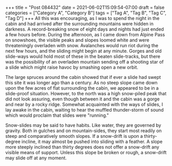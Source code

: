 +++
title = "Post 084432"
date = 2021-06-02T15:09:54-07:00
draft = false
categories = ["Category A", "Category B"]
tags = ["Tag A", "Tag B", "Tag C", "Tag D"]
+++
All this was encouraging, as I was to spend the night in the cabin and had arrived after the surrounding mountains were hidden in darkness. A record-breaking snow of eight days and nights had just ended a few hours before. During the afternoon, as I came down from Alpine Pass on snowshoes, the visible peaks and slopes loomed white and were threateningly overladen with snow. Avalanches would run riot during the next few hours, and the sliding might begin at any minute. Gorges and old slide-ways would hold most of these in the beaten slide-tracks, but there was the possibility of an overladen mountain sending off a shooting star of a slide which might raise havoc by smashing open a new orbit.

The large spruces around the cabin showed that if ever a slide had swept this site it was longer ago than a century. As no steep slope came down upon the few acres of flat surrounding the cabin, we appeared to be in a slide-proof situation. However, to the north was a high snow-piled peak that did not look assuring, even though between it and the cabin was a gorge and near by a rocky ridge. Somewhat acquainted with the ways of slides, I lay awake in the cabin, waiting to hear the muffled thunder-storm of sound which would proclaim that slides were "running."

Snow-slides may be said to have habits. Like water, they are governed by gravity. Both in gulches and on mountain-sides, they start most readily on steep and comparatively smooth slopes. If a snow-drift is upon a thirty-degree incline, it may almost be pushed into sliding with a feather. A slope more steeply inclined than thirty degrees does not offer a snow-drift any visible means of support. Unless this slope be broken or rough, a snow-drift may slide off at any moment.
